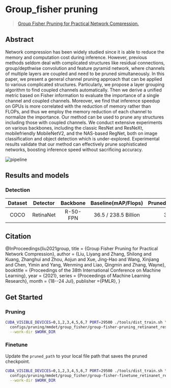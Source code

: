 # Group_fisher pruning

> [Group Fisher Pruning for Practical Network Compression.](https://arxiv.org/pdf/2108.00708.pdf)

## Abstract

Network compression has been widely studied since it is able to reduce the memory and computation cost during inference. However, previous methods seldom deal with complicated structures like residual connections, group/depthwise convolution and feature pyramid network, where channels of multiple layers are coupled and need to be pruned simultaneously. In this paper, we present a general channel pruning approach that can be applied to various complicated structures. Particularly, we propose a layer grouping algorithm to find coupled channels automatically. Then we derive a unified metric based on Fisher information to evaluate the importance of a single channel and coupled channels. Moreover, we find that inference speedup on GPUs is more correlated with the reduction of memory rather than FLOPs, and thus we employ the memory reduction of each channel to normalize the importance. Our method can be used to prune any structures including those with coupled channels. We conduct extensive experiments on various backbones, including the classic ResNet and ResNeXt, mobilefriendly MobileNetV2, and the NAS-based RegNet, both on image classification and object detection which is under-explored. Experimental results validate that our method can effectively prune sophisticated networks, boosting inference speed without sacrificing accuracy.

![pipeline](https://github.com/jshilong/FisherPruning/blob/main/resources/structures.png)

## Results and models

### Detection

| Dataset | Detector  | Backbone | Baseline(mAP/Flops)  | Pruned&Finetuned(mAP/Flops) | Download                                                                                                                                                                     |
| :-----: | :-------: | :------: | :------------------: | :-------------------------: | ---------------------------------------------------------------------------------------------------------------------------------------------------------------------------- |
|  COCO   | RetinaNet | R-50-FPN | 36.5 / 238.5 Billion |    36.3 / 119.2 Billion     | [Baseline](https://download.openmmlab.com/mmdetection/v2.0/retinanet/retinanet_r50_fpn_1x_coco/retinanet_r50_fpn_1x_coco_20200130-c2398f9e.pth)/[Pruned](<>)/[Finetuned](<>) |

## Citation

@InProceedings{liu2021group,
title = {Group Fisher Pruning for Practical Network Compression},
author =       {Liu, Liyang and Zhang, Shilong and Kuang, Zhanghui and Zhou, Aojun and Xue, Jing-Hao and Wang, Xinjiang and Chen, Yimin and Yang, Wenming and Liao, Qingmin and Zhang, Wayne},
booktitle = {Proceedings of the 38th International Conference on Machine Learning},
year = {2021},
series = {Proceedings of Machine Learning Research},
month = {18--24 Jul},
publisher ={PMLR},
}

## Get Started

### Pruning

```bash
CUDA_VISIBLE_DEVICES=0,1,2,3,4,5,6,7 PORT=29500 ./tools/dist_train.sh \
  configs/pruning/mmdet/group_fisher/group-fisher-pruning_retinanet_resnet50_8xb2_coco.py 8 \
  --work-dir $WORK_DIR
```

### Finetune

Update the `pruned_path` to your local file path that saves the pruned checkpoint.

```bash
CUDA_VISIBLE_DEVICES=0,1,2,3,4,5,6,7 PORT=29500 ./tools/dist_train.sh \
  configs/pruning/mmdet/group_fisher/group-fisher-finetune_retinanet_resnet50_8xb2_coco.py 8 \
  --work-dir $WORK_DIR
```
